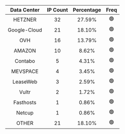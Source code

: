 | Data Center | IP Count | Percentage | Freq |
|:------------:|:--------:|:-----------:|:-----:|
| HETZNER | 32 | 27.59% | 🟢 |
| Google-Cloud | 21 | 18.10% | 🟢 |
| OVH | 16 | 13.79% | 🟢 |
| AMAZON | 10 | 8.62% | 🟢 |
| Contabo | 5 | 4.31% | 🟢 |
| MEVSPACE | 4 | 3.45% | 🟢 |
| LeaseWeb | 3 | 2.59% | 🟢 |
| Vultr | 2 | 1.72% | 🟢 |
| Fasthosts | 1 | 0.86% | 🟢 |
| Netcup | 1 | 0.86% | 🟢 |
| OTHER | 21 | 18.10% | 🟢 |